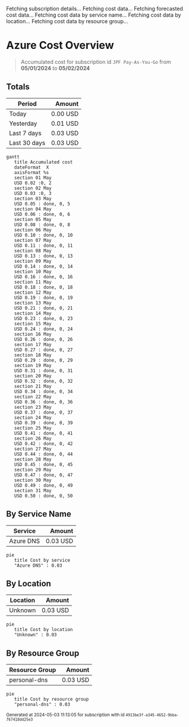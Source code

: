 Fetching subscription details...
Fetching cost data...
Fetching forecasted cost data...
Fetching cost data by service name...
Fetching cost data by location...
Fetching cost data by resource group...
# Azure Cost Overview

> Accumulated cost for subscription id `JPF Pay-As-You-Go` from **05/01/2024** to **05/02/2024**

## Totals

|Period|Amount|
|---|---:|
|Today|0.00 USD|
|Yesterday|0.01 USD|
|Last 7 days|0.03 USD|
|Last 30 days|0.03 USD|

```mermaid
gantt
   title Accumulated cost
   dateFormat  X
   axisFormat %s
   section 01 May
   USD 0.02 :0, 2
   section 02 May
   USD 0.03 :0, 3
   section 03 May
   USD 0.05 : done, 0, 5
   section 04 May
   USD 0.06 : done, 0, 6
   section 05 May
   USD 0.08 : done, 0, 8
   section 06 May
   USD 0.10 : done, 0, 10
   section 07 May
   USD 0.11 : done, 0, 11
   section 08 May
   USD 0.13 : done, 0, 13
   section 09 May
   USD 0.14 : done, 0, 14
   section 10 May
   USD 0.16 : done, 0, 16
   section 11 May
   USD 0.18 : done, 0, 18
   section 12 May
   USD 0.19 : done, 0, 19
   section 13 May
   USD 0.21 : done, 0, 21
   section 14 May
   USD 0.23 : done, 0, 23
   section 15 May
   USD 0.24 : done, 0, 24
   section 16 May
   USD 0.26 : done, 0, 26
   section 17 May
   USD 0.27 : done, 0, 27
   section 18 May
   USD 0.29 : done, 0, 29
   section 19 May
   USD 0.31 : done, 0, 31
   section 20 May
   USD 0.32 : done, 0, 32
   section 21 May
   USD 0.34 : done, 0, 34
   section 22 May
   USD 0.36 : done, 0, 36
   section 23 May
   USD 0.37 : done, 0, 37
   section 24 May
   USD 0.39 : done, 0, 39
   section 25 May
   USD 0.41 : done, 0, 41
   section 26 May
   USD 0.42 : done, 0, 42
   section 27 May
   USD 0.44 : done, 0, 44
   section 28 May
   USD 0.45 : done, 0, 45
   section 29 May
   USD 0.47 : done, 0, 47
   section 30 May
   USD 0.49 : done, 0, 49
   section 31 May
   USD 0.50 : done, 0, 50
```

## By Service Name

|Service|Amount|
|---|---:|
|Azure DNS|0.03 USD|

```mermaid
pie
   title Cost by service
   "Azure DNS" : 0.03
```

## By Location

|Location|Amount|
|---|---:|
|Unknown|0.03 USD|

```mermaid
pie
   title Cost by location
   "Unknown" : 0.03
```

## By Resource Group

|Resource Group|Amount|
|---|---:|
|personal-dns|0.03 USD|

```mermaid
pie
   title Cost by resource group
   "personal-dns" : 0.03
```

<sup>Generated at 2024-05-03 11:13:05 for subscription with id `4913be3f-a345-4652-9bba-767418dd25e3`</sup>
